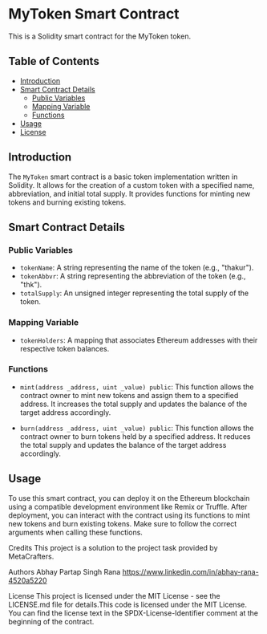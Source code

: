 # MyToken Smart Contract

This is a Solidity smart contract for the MyToken token.

## Table of Contents

- [Introduction](#introduction)
- [Smart Contract Details](#smart-contract-details)
  - [Public Variables](#public-variables)
  - [Mapping Variable](#mapping-variable)
  - [Functions](#functions)
- [Usage](#usage)
- [License](#license)

## Introduction

The `MyToken` smart contract is a basic token implementation written in Solidity. It allows for the creation of a custom token with a specified name, abbreviation, and initial total supply. It provides functions for minting new tokens and burning existing tokens.

## Smart Contract Details

### Public Variables

- `tokenName`: A string representing the name of the token (e.g., "thakur").
- `tokenAbbvr`: A string representing the abbreviation of the token (e.g., "thk").
- `totalSupply`: An unsigned integer representing the total supply of the token.

### Mapping Variable

- `tokenHolders`: A mapping that associates Ethereum addresses with their respective token balances.

### Functions

- `mint(address _address, uint _value) public`: This function allows the contract owner to mint new tokens and assign them to a specified address. It increases the total supply and updates the balance of the target address accordingly.

- `burn(address _address, uint _value) public`: This function allows the contract owner to burn tokens held by a specified address. It reduces the total supply and updates the balance of the target address accordingly.

## Usage

To use this smart contract, you can deploy it on the Ethereum blockchain using a compatible development environment like Remix or Truffle. After deployment, you can interact with the contract using its functions to mint new tokens and burn existing tokens. Make sure to follow the correct arguments when calling these functions.

Credits
This project is a solution to the project task provided by MetaCrafters.

Authors
Abhay Partap Singh Rana https://www.linkedin.com/in/abhay-rana-4520a5220

License This project is licensed under the MIT License - see the LICENSE.md file for details.This code is licensed under the MIT License. You can find the license text in the SPDX-License-Identifier comment at the beginning of the contract.
